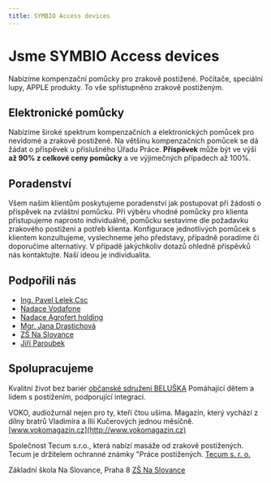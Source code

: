```yaml
---
title: SYMBIO Access devices
---
```


# Jsme SYMBIO Access devices

Nabízíme kompenzační pomůcky pro zrakově postižené. Počítače, speciální lupy,
APPLE produkty. To vše spřístupněno zrakově postiženým.

## Elektronické pomůcky

Nabízíme široké spektrum kompenzačních a elektronických pomůcek pro nevidomé a
zrakově postižené. Na většinu kompenzačních pomůcek se dá žádat o příspěvek u
příslušného Úřadu Práce. **Příspěvek** může být ve výši **až 90% z celkové ceny
pomůcky** a ve výjimečných případech až 100%.

## Poradenství

Všem našim klientům poskytujeme poradenství jak postupovat při žádosti o
příspěvek na zvláštní pomůcku. Při výběru vhodné pomůcky pro klienta
přistupujeme naprosto individuálně, pomůcku sestavíme dle požadavku zrakového
postižení a potřeb klienta. Konfigurace jednotlivých pomůcek s klientem
konzultujeme, vyslechneme jeho představy, případně poradíme či doporučíme
alternativy. V případě jakýchkoliv dotazů ohledně příspěvků nás kontaktujte.
Naší ideou je individualita.

## Podpořili nás

-   [Ing. Pavel Lelek,Csc](http://www.pavellelek.cz)
-   [Nadace Vodafone](http://www.nadacevodafone.cz)
-   [Nadace Agrofert holding](http://www.agrofert.cz/?1469/nadace-agrofert)
-   [Mgr. Jana Drastichová](http://www.janadrastichova.cz)
-   [ZŠ Na Slovance](http://www.zsnaslovance.cz)
-   [Jiří Paroubek](http://www.paroubek.cz)

## Spolupracujeme

Kvalitní život bez bariér [občanské sdružení BELUŠKA](http://www.beluska.cz)
Pomáhající dětem a lidem s postižením, podporující integraci.

VOKO, audiožurnál nejen pro ty, kteří čtou ušima. Magazín, který vychází z dílny
bratrů Vladimíra a Ilii Kučerových jednou měsíčně.
[www.vokomagazin.cz](http://www.vokomagazin.cz)

Společnost Tecum s.r.o., která nabízí masáže od zrakově postižených. Tecum je
držitelem ochranné známky "Práce postižených.
[Tecum s. r. o.](http://www.nahradni-plneni-masaze.cz)

Základní škola Na Slovance, Praha 8 [ZŠ Na Slovance](http://www.zsnaslovance.cz)
